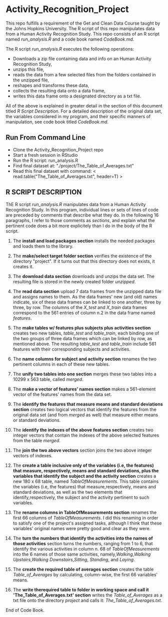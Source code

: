 # Activity_Recognition_Project
This repo fulfills a requirement of the Get and Clean Data Course taught by the Johns Hopkins University. The R script of this repo manipulates data from a Human Activity Recognition Study.
This repo consists of an R script named *run_analysis.R* and a code book named 
*CodeBook.md*.

The R script *run_analysis.R* executes the following operations:

* Downloads a zip file containing data and info on an Human Activity Recognition Study, 
* unzips this file, 
* reads the data from a few selected files from the folders contained in the unzipped
file, 
* reshapes and transforms these data, 
* collects the resulting data onto a data frame, 
* writes this data frame onto a designated directory as a txt file.

All of the above is explained in greater detail in the section of this document titled *R Script Description*. 
For a detailed description of the original data set, the variables considered in my program, and their specific manners of manipulation, see code book titled *CodeBook.md*.

## Run From Command Line

* Clone the Activity_Recognition_Project repo
* Start a fresh session in RStudio
* Run the R script: run_analysis.R
* Find final dataset at: "./project/The_Table_of_Averages.txt"
* Read this final dataset with command: < read.table("The_Table_of_Averages.txt", header=T) >

## R SCRIPT DESCRIPTION

ThE R script *run_analysis.R* manipulates data from a Human Activity Recognition Study.
In this program, individual lines or sets of lines of code are preceded by comments 
that describe what they do. In the following 16 paragraphs, I refer to those comments 
as *sections*, and explain what the pertinent code does a bit more explicitely than 
I do in the body of the R script.

1. The **install and load packages section** installs the needed packages and loads them to 
the library.

2. The **make/select target folder section** verifies the existence of the directory 
"project". If it turns out that this directory does not exists, it creates it.
 
3. The **download data section** downloads and unzips the data set. The resulting file
is stored in the newly created folder *unzipped*.
 
4. The **read data section** upload 7 data frames from the unzipped data file and 
assigns names to them. As the data frames' new (and old) names indicate, six of these
data frames can be linked to one another, three by three, by row. The columns of the 
*X_test* and *X_train* data frames correspond to the 561 entries of column n.2 in 
the data frame named *features*.

5. The **make tables w/ features plus subjects plus activities section** creates two 
new tables, *table_test* and *table_train*, each binding one of the two groups of 
three data frames which can be linked by row, as mentioned above. The resulting 
*table_test* and *table_train* include 561 features with their corresponding subjects 
and activities.

6. The **name columns for subject and activity section** renames the two pertinent 
columns in each of these new tables.

7. The **unify two tables into one section** merges these two tables into a 
10299 x 563 table, called *merged*.

8. The **make a vector of features' names section** makes a 561-element vector of 
the features' names from the data set.

9. The **identify the features that measure means and standard deviations section** 
creates two logical vectors that identify the features from the original data set 
(and from *merged* as well) that measure either means or standard deviations.

10. The **identify the indexes of the above features section** creates two integer 
vectors that contain  the indexes of the above selected features from the table 
*merged*.

11. The **join the two above vectors** section joins the two above integer vectors 
of indexes.

12. The **create a table inclusive only of the variables (i.e, the features) that 
measure, respectively, means and standard deviations, plus the variables that identify the 
subject and the activity section** creates a new 180 x 68 table, named 
*TableOfMeasurements*. This table contains the variables (i.e, the features) that 
measure,respectively, means and standard deviations, as well as the two elements that 
identify,respectively, the subject and the activity pertinent to such variables.

13. The **rename columns in TableOfMeasurements section** renames the first 66 
columns of *TableOfMeasurements*. I did this renaming in order to satisfy one of the 
project's assigned tasks, although I think that these variables' original names were 
pretty good and clear as they were.

14. The **turn the numbers that identify the activities into the  names of those 
activities** section turns the numbers, ranging from 1 to 6, that identify the various 
activities in column n. 68 of *TableOfMeasurements* into the 6 names of those same 
activities, namely,*Walking*,*Walking Upstairs*,*Walking Downstairs*,*Sitting*,
*Standing*, and *Laying*.

15. The **create the required table of averages section** creates the table 
*Table_of_Averages* by calculating, column-wise, the first 66 variables' means.

16. The **write therequired table to folder in working space and call it 
'The_Table_of_Averages.txt' section** writes the *Table_of_Averages* as a 
txt file onto the directory *project* and calls it: *The_Table_of_Averages.txt*.

End of Code Book.
